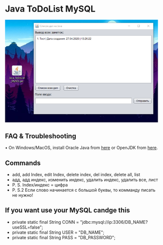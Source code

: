 # Java ToDoList MySQL

![Image description](image.png)

## FAQ & Troubleshooting

• On Windows/MacOS, install Oracle Java from [here](https://www.oracle.com/java/technologies/javase-downloads.html) or OpenJDK from [here](https://adoptopenjdk.net/).

## Commands

* add, add Index, edit Index, delete index, del index, delete all, list
* адд, адд индекс, изменить индекс, удалить индекс, удалить все, лист
* P. S. Index/индекс = цифра
* P. S.2 Если слово начинается с большой буквы, то комманду писать не нужно!


## If you want use your MySQL candge this

*  private static final String CONN = "jdbc:mysql://ip:3306/DB_NAME?useSSL=false";
*  private static final String USER = "DB_NAME";
*  private static final String PASS = "DB_PASSWORD";
